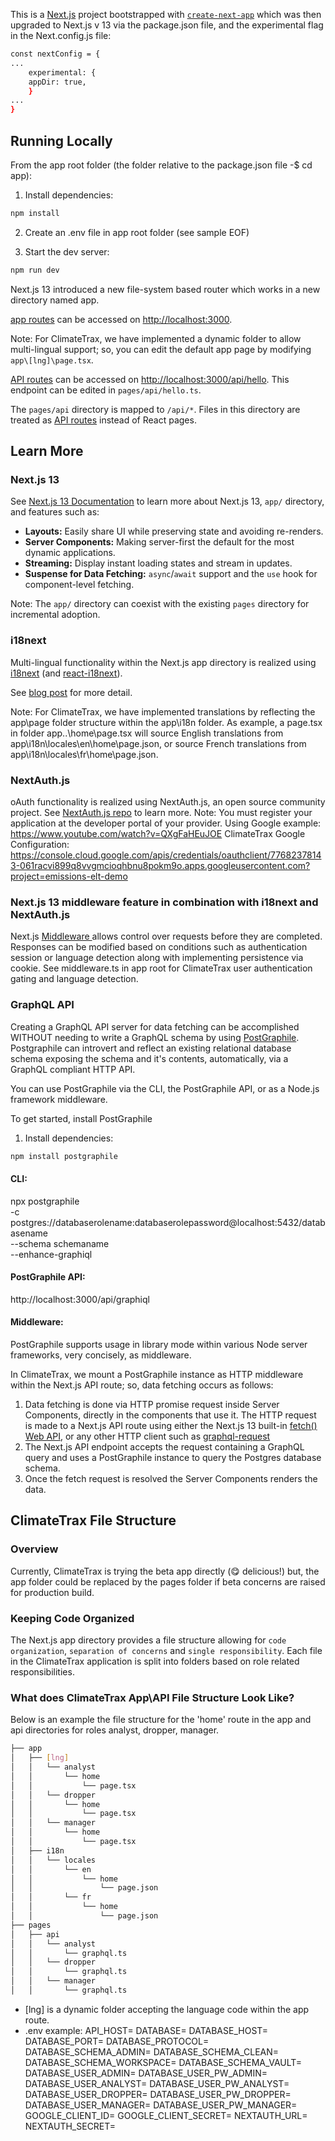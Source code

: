 This is a [Next.js](https://nextjs.org/) project bootstrapped with [`create-next-app`](https://github.com/vercel/next.js/tree/canary/packages/create-next-app) which was then upgraded to Next.js v 13 via the package.json file, and the experimental flag in the Next.config.js file:

```bash
const nextConfig = {
...
    experimental: {
    appDir: true,
    }
...
}
```

## Running Locally

From the app root folder (the folder relative to the package.json file -$ cd app):

1. Install dependencies:

```sh
npm install
```

2. Create an .env file in app root folder (see sample EOF)

3. Start the dev server:

```sh
npm run dev
```

Next.js 13 introduced a new file-system based router which works in a new directory named app.

[app routes](https://beta.nextjs.org/docs/routing/fundamentals#the-app-directory) can be accessed on [http://localhost:3000](http://localhost:3000).

Note: For ClimateTrax, we have implemented a dynamic folder to allow multi-lingual support; so, you can edit the default app page by modifying `app\[lng]\page.tsx`.

[API routes](https://nextjs.org/docs/api-routes/introduction) can be accessed on [http://localhost:3000/api/hello](http://localhost:3000/api/hello). This endpoint can be edited in `pages/api/hello.ts`.

The `pages/api` directory is mapped to `/api/*`. Files in this directory are treated as [API routes](https://nextjs.org/docs/api-routes/introduction) instead of React pages.

## Learn More

### Next.js 13

See [Next.js 13 Documentation](https://beta.nextjs.org/docs) to learn more about Next.js 13, `app/` directory, and features such as:

- **Layouts:** Easily share UI while preserving state and avoiding re-renders.
- **Server Components:** Making server-first the default for the most dynamic applications.
- **Streaming:** Display instant loading states and stream in updates.
- **Suspense for Data Fetching:** `async`/`await` support and the `use` hook for component-level fetching.

Note: The `app/` directory can coexist with the existing `pages` directory for incremental adoption.

### i18next

Multi-lingual functionality within the Next.js app directory is realized using [i18next](https://www.i18next.com) (and [react-i18next](https://react.i18next.com)).

See [blog post](https://locize.com/blog/next-13-app-dir-i18n) for more detail.

Note: For ClimateTrax, we have implemented translations by reflecting the app\page folder structure within the app\i18n folder. As example, a page.tsx in folder app..\home\page.tsx will source English translations from app\i18n\locales\en\home\page.json, or source French translations from app\i18n\locales\fr\home\page.json.

### NextAuth.js

oAuth functionality is realized using NextAuth.js, an open source community project. See [NextAuth.js repo](https://github.com/nextauthjs/next-auth) to learn more.
Note: You must register your application at the developer portal of your provider.
Using Google example: https://www.youtube.com/watch?v=QXgFaHEuJOE
ClimateTrax Google Configuration: https://console.cloud.google.com/apis/credentials/oauthclient/77682378143-061racvi899q8vvgmcioqhbnu8pokm9o.apps.googleusercontent.com?project=emissions-elt-demo

### Next.js 13 middleware feature in combination with i18next and NextAuth.js

Next.js [Middleware ](https://nextjs.org/docs/advanced-features/middleware) allows control over requests before they are completed. Responses can be modified based on conditions such as authentication session or language detection along with implementing persistence via cookie. See middleware.ts in app root for ClimateTrax user authentication gating and language detection.

### GraphQL API

Creating a GraphQL API server for data fetching can be accomplished WITHOUT needing to write a GraphQL schema by using [PostGraphile](https://www.graphile.org/postgraphile/). Postgraphile can introvert and reflect an existing relational database schema exposing the schema and it's contents, automatically, via a GraphQL compliant HTTP API.

You can use PostGraphile via the CLI, the PostGraphile API, or as a Node.js framework middleware.

To get started, install PostGraphile

1. Install dependencies:

```sh
npm install postgraphile
```

#### CLI:

npx postgraphile \
 -c postgres://databaserolename:databaserolepassword@localhost:5432/databasename \
 --schema schemaname \
 --enhance-graphiql

#### PostGraphile API:

http://localhost:3000/api/graphiql

#### Middleware:

PostGraphile supports usage in library mode within various Node server frameworks, very concisely, as middleware.

In ClimateTrax, we mount a PostGraphile instance as HTTP middleware within the Next.js API route; so, data fetching occurs as follows:

1. Data fetching is done via HTTP promise request inside Server Components, directly in the components that use it.
   The HTTP request is made to a Next.js API route using either the Next.js 13 built-in [fetch() Web API](https://developer.mozilla.org/en-US/docs/Web/API/Fetch_API), or any other HTTP client such as [graphql-request](https://www.npmjs.com/package/graphql-request?activeTab=readme#graphql-request)
2. The Next.js API endpoint accepts the request containing a GraphQL query and uses a PostGraphile instance to query the Postgres database schema.
3. Once the fetch request is resolved the Server Components renders the data.

## ClimateTrax File Structure

### Overview

Currently, ClimateTrax is trying the beta app directly (😋 delicious!) but, the app folder could be replaced by the pages folder if beta concerns are raised for production build.

### Keeping Code Organized

The Next.js app directory provides a file structure allowing for `code organization`, `separation of concerns` and `single responsibility`. Each file in the ClimateTrax application is split into folders based on role related responsibilities.

### What does ClimateTrax App\API File Structure Look Like?

Below is an example the file structure for the 'home' route in the app and api directories for roles analyst, dropper, manager.

```bash
├── app
│   ├── [lng]
│   │   └── analyst
│   │       └── home
│   │           └── page.tsx
│   │   └── dropper
│   │       └── home
│   │           └── page.tsx
│   │   └── manager
│   │       └── home
│   │           └── page.tsx
│   ├── i18n
│   │   └── locales
│   │       └── en
│   │           └── home
│   │               └── page.json
│   │       └── fr
│   │           └── home
│   │               └── page.json
├── pages
│   ├── api
│   │   └── analyst
│   │       └── graphql.ts
│   │   └── dropper
│   │       └── graphql.ts
│   │   └── manager
│   │       └── graphql.ts
```

- [lng] is a dynamic folder accepting the language code within the app route.
- .env example:
  API_HOST=
  DATABASE=
  DATABASE_HOST=
  DATABASE_PORT=
  DATABASE_PROTOCOL=
  DATABASE_SCHEMA_ADMIN=
  DATABASE_SCHEMA_CLEAN=
  DATABASE_SCHEMA_WORKSPACE=
  DATABASE_SCHEMA_VAULT=
  DATABASE_USER_ADMIN=
  DATABASE_USER_PW_ADMIN=
  DATABASE_USER_ANALYST=
  DATABASE_USER_PW_ANALYST=
  DATABASE_USER_DROPPER=
  DATABASE_USER_PW_DROPPER=
  DATABASE_USER_MANAGER=
  DATABASE_USER_PW_MANAGER=
  GOOGLE_CLIENT_ID=
  GOOGLE_CLIENT_SECRET=
  NEXTAUTH_URL=
  NEXTAUTH_SECRET=
